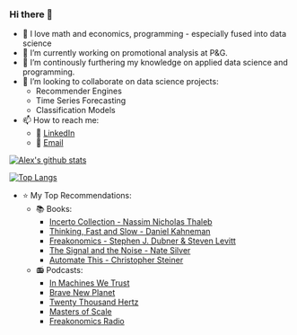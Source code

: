 ### Hi there 👋

- :pineapple: I love math and economics, programming - especially fused into data science
- 🔭 I’m currently working on promotional analysis at P&G.
- 🌱 I’m continously furthering my knowledge on applied data science and programming.
- 👯 I’m looking to collaborate on data science projects:
  - Recommender Engines
  - Time Series Forecasting
  - Classification Models
- 📫 How to reach me:
  - :office: [LinkedIn](https://www.linkedin.com/in/gradinaru-alex/)
  - :e-mail: [Email](mailto:gradinaru.alex@gmail.com)

[![Alex's github stats](https://github-readme-stats.vercel.app/api?username=gradinarualex&count_private=true&show_icons=true&theme=radical&hide_rank=false)](https://github.com/anuraghazra/github-readme-stats)

[![Top Langs](https://github-readme-stats.vercel.app/api/top-langs/?username=gradinarualex)](https://github.com/anuraghazra/github-readme-stats)

- :star: My Top Recommendations:
  - :books: Books:
    - [Incerto Collection - Nassim Nicholas Thaleb](https://www.amazon.com/Incerto-Fooled-Randomness-Procrustes-Antifragile/dp/0399590455/ref=sr_1_2?crid=2M328SP7W3P95&dchild=1&keywords=incerto&qid=1618865087&s=books&sprefix=incerto%2Cstripbooks-intl-ship%2C260&sr=1-2)
    - [Thinking, Fast and Slow - Daniel Kahneman](https://www.amazon.com/Thinking-Fast-Slow-Daniel-Kahneman/dp/0374533555/ref=sr_1_1?crid=258C6ZLP09HR8&dchild=1&keywords=thinking+fast+and+slow&qid=1618865055&s=books&sprefix=thinking%2Cstripbooks-intl-ship%2C266&sr=1-1)
    - [Freakonomics - Stephen J. Dubner & Steven Levitt](https://www.amazon.com/Freakonomics-Economist-Explores-Hidden-Everything/dp/0060731338)
    - [The Signal and the Noise - Nate Silver](https://www.amazon.com/Signal-Noise-Art-Science-Prediction/dp/0141975652/ref=sr_1_2?crid=3P0MFVE718RL1&dchild=1&keywords=the+signal+and+the+noise&qid=1618865035&s=books&sprefix=The+Signal+and+the%2Cstripbooks-intl-ship%2C269&sr=1-2)
    - [Automate This - Christopher Steiner](https://www.amazon.com/Automate-This-Algorithms-Markets-World/dp/1591846528/ref=sr_1_1?crid=LGAIYLTI497C&dchild=1&keywords=automate+this&qid=1618865373&sprefix=Automate+This%2Cstripbooks-intl-ship%2C269&sr=8-1)
  - :radio: Podcasts:
    - [In Machines We Trust](https://podcasts.google.com/feed/aHR0cHM6Ly9mZWVkcy5tZWdhcGhvbmUuZm0vaW5tYWNoaW5lc3dldHJ1c3Q=)
    - [Brave New Planet](https://www.bravenewplanet.org/)
    - [Twenty Thousand Hertz](https://www.20k.org/)
    - [Masters of Scale](https://mastersofscale.com/)
    - [Freakonomics Radio](https://freakonomics.com/archive/)

